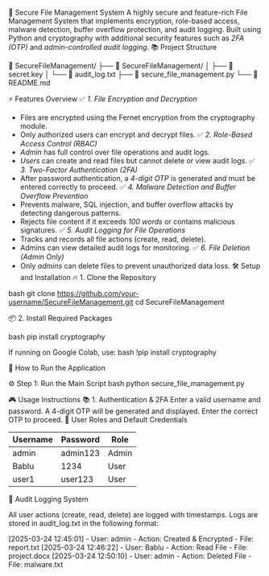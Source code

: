 🔐 Secure File Management System
A highly secure and feature-rich File Management System that implements encryption, role-based access, malware detection, buffer overflow protection, and audit logging. Built using Python and cryptography with additional security features such as *2FA (OTP)* and *admin-controlled audit logging*.
📚 Project Structure

📂 SecureFileManagement/
├── 📂 SecureFileManagement/
│   ├── 📄 secret.key
│   └── 📄 audit_log.txt
├── 📄 secure_file_management.py
└── 📄 README.md

⚡️ Features Overview
✅ *1. File Encryption and Decryption*
- Files are encrypted using the Fernet encryption from the cryptography module.
- Only authorized users can encrypt and decrypt files.
✅ *2. Role-Based Access Control (RBAC)*
- *Admin* has full control over file operations and audit logs.
- *Users* can create and read files but cannot delete or view audit logs.
✅ *3. Two-Factor Authentication (2FA)*
- After password authentication, a *4-digit OTP* is generated and must be entered correctly to proceed.
✅ *4. Malware Detection and Buffer Overflow Prevention*
- Prevents malware, SQL injection, and buffer overflow attacks by detecting dangerous patterns.
- Rejects file content if it exceeds *100 words* or contains malicious signatures.
✅ *5. Audit Logging for File Operations*
- Tracks and records all file actions (create, read, delete).
- Admins can view detailed audit logs for monitoring.
✅ *6. File Deletion (Admin Only)*
- Only *admins* can delete files to prevent unauthorized data loss.
🛠️ Setup and Installation
🔥 1. Clone the Repository

bash
git clone https://github.com/your-username/SecureFileManagement.git
cd SecureFileManagement


📦 2. Install Required Packages

bash
pip install cryptography

If running on Google Colab, use:
bash
!pip install cryptography


🚀 How to Run the Application

⚙️ Step 1: Run the Main Script
bash
python secure_file_management.py


🎮 Usage Instructions
📚 1. Authentication & 2FA
Enter a valid username and password.
A 4-digit OTP will be generated and displayed.
Enter the correct OTP to proceed.
🔐 User Roles and Default Credentials

| Username | Password  | Role  |
|----------|-----------|-------|
| admin    | admin123  | Admin |
| Bablu    | 1234      | User  |
| user1    | user123   | User  |

📝 Audit Logging System

All user actions (create, read, delete) are logged with timestamps.
Logs are stored in audit_log.txt in the following format:

[2025-03-24 12:45:01] - User: admin - Action: Created & Encrypted - File: report.txt
[2025-03-24 12:46:22] - User: Bablu - Action: Read File - File: project.docx
[2025-03-24 12:50:10] - User: admin - Action: Deleted File - File: malware.txt
